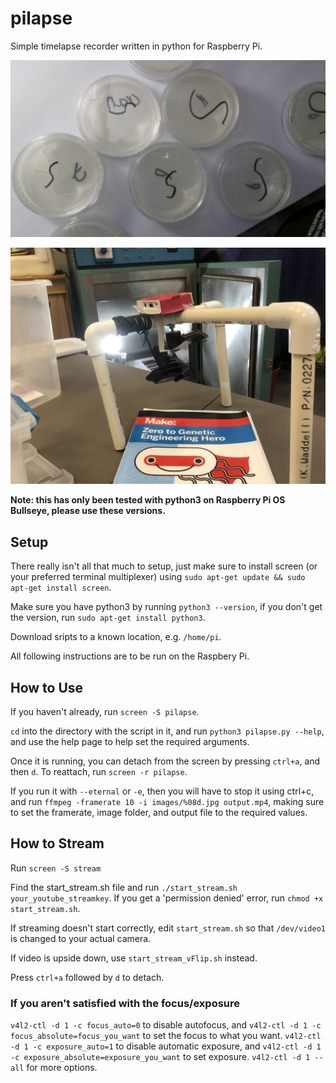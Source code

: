 # pilapse
Simple timelapse recorder written in python for Raspberry Pi.

![image from pilapse](./SetupPics/00000000.jpg)

![image of rig](./SetupPics/IMG_1232.jpeg)

**Note: this has only been tested with python3 on Raspberry Pi OS Bullseye, please use these versions.**

## Setup

There really isn't all that much to setup, just make sure to install screen (or your preferred terminal multiplexer) using `sudo apt-get update && sudo apt-get install screen`.

Make sure you have python3 by running `python3 --version`, if you don't get the version, run `sudo apt-get install python3`.

Download sripts to a known location, e.g. `/home/pi`.

All following instructions are to be run on the Raspbery Pi.

## How to Use

If you haven't already, run `screen -S pilapse`.

`cd` into the directory with the script in it, and run `python3 pilapse.py --help`, and use the help page to help set the required arguments.

Once it is running, you can detach from the screen by pressing `ctrl+a`, and then `d`. To reattach, run `screen -r pilapse`.


If you run it with `--eternal` or `-e`, then you will have to stop it using ctrl+c, and run `ffmpeg -framerate 10 -i images/%08d.jpg output.mp4`, making sure to set the framerate, image folder, and output file to the required values.

## How to Stream

Run `screen -S stream`

Find the start_stream.sh file and run `./start_stream.sh your_youtube_streamkey`. If you get a 'permission denied' error, run `chmod +x start_stream.sh`.

If streaming doesn't start correctly, edit `start_stream.sh` so that `/dev/video1` is changed to your actual camera.

If video is upside down, use `start_stream_vFlip.sh` instead.

Press `ctrl+a` followed by `d` to detach.

### If you aren't satisfied with the focus/exposure

`v4l2-ctl -d 1 -c focus_auto=0` to disable autofocus, and `v4l2-ctl -d 1 -c focus_absolute=focus_you_want` to set the focus to what you want.
`v4l2-ctl -d 1 -c exposure_auto=1` to disable automatic exposure, and `v4l2-ctl -d 1 -c exposure_absolute=exposure_you_want` to set exposure.
`v4l2-ctl -d 1 --all` for more options.

